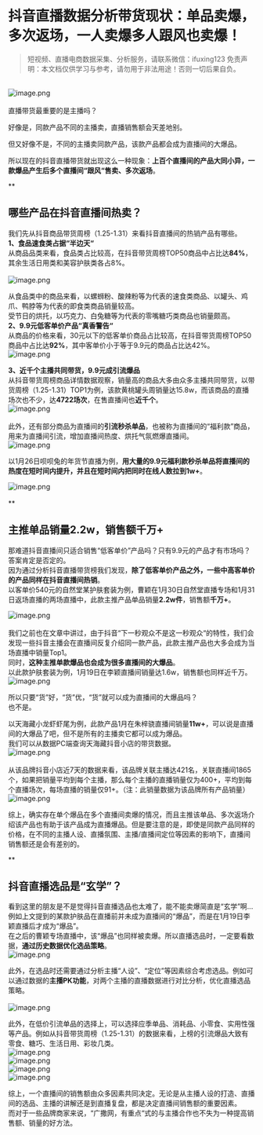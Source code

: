 # 抖音直播数据分析带货现状：单品卖爆，多次返场，一人卖爆多人跟风也卖爆！


>
> 短视频、直播电商数据采集、分析服务，请联系微信：ifuxing123
> 免责声明：本文档仅供学习与参考，请勿用于非法用途！否则一切后果自负。
> 

<br />![image.png](https://cdn.nlark.com/yuque/0/2021/png/97322/1613952523054-643b015c-051d-4bc3-8af1-ca89389f93e8.png#align=left&display=inline&height=304&margin=%5Bobject%20Object%5D&name=image.png&originHeight=608&originWidth=1080&size=1063406&status=done&style=none&width=540)<br />
<br />直播带货最重要的是主播吗？

好像是，同款产品不同的主播卖，直播销售额会天差地别。

但又好像不是，不同的主播卖同款产品，该款产品都会成为直播间的大爆品。

所以现在的抖音直播带货就出现这么一种现象：**上百个直播间的产品大同小异，一款爆品产生后多个直播间“跟风“售卖、多次返场**。

**
<a name="sJQIn"></a>
## 哪些产品在抖音直播间热卖？
我们先从抖音商品带货周榜（1.25-1.31）来看抖音直播间的热销产品有哪些。<br />**1、食品速食类占据“半边天“**<br />从商品品类来看，食品类占比较高，在抖音带货周榜TOP50商品中占比达**84%**，其余生活日用类和美容护肤类各占8%。<br />
<br />![image.png](https://cdn.nlark.com/yuque/0/2021/png/97322/1613952640595-9f020bee-63fe-4067-9d3b-2209d9652693.png#align=left&display=inline&height=264&margin=%5Bobject%20Object%5D&name=image.png&originHeight=527&originWidth=1080&size=265423&status=done&style=none&width=540)

从食品类中的商品来看，以螺蛳粉、酸辣粉等为代表的速食类商品、以罐头、鸡爪、鸭脖等为代表的即食类商品销量较高。<br />受节日的烘托，以巧克力、白兔糖等为代表的零嘴糖巧类商品也销量颇高。<br />**2、9.9元低客单价产品“真香警告“**<br />从商品的价格来看，30元以下的低客单价商品占比较高，在抖音带货周榜TOP50商品中占比达**92%**，其中客单价小于等于9.9元的商品占比达42%。<br />![image.png](https://cdn.nlark.com/yuque/0/2021/png/97322/1613952647311-d5ec2f69-940c-44e2-9c8b-4cd26644845d.png#align=left&display=inline&height=264&margin=%5Bobject%20Object%5D&name=image.png&originHeight=527&originWidth=1080&size=293828&status=done&style=none&width=540)

**3、近千个主播共同带货，9.9元成引流爆品**<br />从抖音带货周榜商品详情数据观察，销量高的商品大多由众多主播共同带货，以带货周榜（1.25-1.31）TOP1为例，该款黄桃罐头周销量达15.8w，而该商品的直播场次也不少，达**4722场次**，在售直播间也**近千个**。<br />![image.png](https://cdn.nlark.com/yuque/0/2021/png/97322/1613952654209-57782d3d-602f-4e4c-b7e5-f47cad56b79d.png#align=left&display=inline&height=266&margin=%5Bobject%20Object%5D&name=image.png&originHeight=532&originWidth=1080&size=284106&status=done&style=none&width=540)<br />
<br />此外，还有部分商品为直播间的**引流秒杀单品**，也被称为直播间的“福利款”商品，用来为直播间引流，增加直播间热度、烘托气氛燃爆直播间。<br />![image.png](https://cdn.nlark.com/yuque/0/2021/png/97322/1613952660692-e4fc4abb-d966-4c69-94e6-9924bed7fd04.png#align=left&display=inline&height=263&margin=%5Bobject%20Object%5D&name=image.png&originHeight=526&originWidth=1080&size=270392&status=done&style=none&width=540)

以1月26日呗呗兔的年货节直播为例，**用大量的9.9元福利款秒杀单品将直播间的热度在短时间内提升，并且在短时间内把同时在线人数拉到1w+**。

![image.png](https://cdn.nlark.com/yuque/0/2021/png/97322/1613952667588-9299f10c-26cb-4a89-8596-960fac929e1b.png#align=left&display=inline&height=260&margin=%5Bobject%20Object%5D&name=image.png&originHeight=520&originWidth=1080&size=307350&status=done&style=none&width=540)<br />
<br />**
<a name="bkUh6"></a>
## 主推单品销量2.2w，销售额千万+
那难道抖音直播间只适合销售“低客单价”产品吗？只有9.9元的产品才有市场吗？<br />答案肯定是否定的。<br />因为通过分析抖音直播带货榜我们发现，**除了低客单价产品之外，一些中高客单价的产品同样在抖音直播间热销**。<br />以客单价540元的自然堂某护肤套装为例，曹颖在1月30日自然堂直播专场和1月31日返场直播的两场直播中，此款主推产品单品销量**2.2w件**，销售额**千万+**。

![image.png](https://cdn.nlark.com/yuque/0/2021/png/97322/1613952676490-b2abc12a-8832-4eae-a021-5e4d005c3efc.png#align=left&display=inline&height=263&margin=%5Bobject%20Object%5D&name=image.png&originHeight=526&originWidth=1080&size=258505&status=done&style=none&width=540)<br />
<br />我们之前也在文章中讲过，由于抖音“下一秒观众不是这一秒观众“的特性，我们会发现一些抖音主播会在直播间反复介绍同一款产品，此款主推产品也大多会成为当场直播中销量Top1。<br />同时，**这种主推单款爆品也会成为很多直播间的大爆品**。<br />以此款护肤套装为例，1月19日在李颖直播间销量达1.6w，销售额也同样近千万。<br />![image.png](https://cdn.nlark.com/yuque/0/2021/png/97322/1613952686305-da8cdc37-affc-4e30-ac1a-3945fc620ca8.png#align=left&display=inline&height=259&margin=%5Bobject%20Object%5D&name=image.png&originHeight=518&originWidth=1080&size=273602&status=done&style=none&width=540)

所以只要“货”好，“货”优，“货”就可以成为直播间的大爆品吗？<br />也不是。

以天海藏小龙虾虾尾为例，此款产品1月在朱梓骁直播间销量**11w+**，可以说是直播间的大爆品了吧，但不是所有的主播卖它都可以成为爆品。<br />我们可以从数据PC端查询天海藏抖音小店的带货数据。<br />![image.png](https://cdn.nlark.com/yuque/0/2021/png/97322/1613952708443-d455a02a-4a53-42d5-9e6e-0c56259c4b97.png#align=left&display=inline&height=255&margin=%5Bobject%20Object%5D&name=image.png&originHeight=510&originWidth=1080&size=130574&status=done&style=none&width=540)<br />
<br />从该品牌抖音小店近7天的数据来看，该品牌关联主播达421名，关联直播间1865个，如果把销量平均到每个主播，那么每个主播的直播销量仅为400+，平均到每个直播场次，每场直播的销量仅91+。（注：此销量数据为该品牌所有产品销量）<br />![image.png](https://cdn.nlark.com/yuque/0/2021/png/97322/1613952719240-2213dc35-0a3a-4ac2-a9e2-22003604214e.png#align=left&display=inline&height=257&margin=%5Bobject%20Object%5D&name=image.png&originHeight=514&originWidth=1080&size=222883&status=done&style=none&width=540)

综上，确实存在单个爆品在多个直播间卖爆的情况，而且主推该单品、多次返场介绍该产品也有助于该产品成为直播爆品。但是要注意的是，即使是同款产品同样的价格，在不同的主播人设、直播氛围、主播/直播间定位等因素的影响下，直播间销售额还是会有差别的。

**
<a name="jQIfT"></a>
## 抖音直播选品是“玄学”？
看到这里的朋友是不是觉得抖音直播选品也太难了，能不能卖爆简直是“玄学”啊...<br />例如上文提到的某款护肤品在直播前并未成为直播间的“爆品”，而是在1月19日李颖直播后才成为“爆品”。<br />在之后的曹颖专场直播中，该“爆品”也同样被卖爆。所以直播选品时，一定要看数据，**通过历史数据优化选品策略**。<br />![image.png](https://cdn.nlark.com/yuque/0/2021/png/97322/1613952730820-4d39c2f0-73a0-47aa-a5ae-c2a98e186dbb.png#align=left&display=inline&height=260&margin=%5Bobject%20Object%5D&name=image.png&originHeight=519&originWidth=1080&size=219156&status=done&style=none&width=540)

此外，在选品时还需要通过分析主播“人设”、“定位”等因素综合考虑选品。例如可以通过数据的**主播PK功能**，对两个主播的直播数据进行对比分析，优化直播选品策略。<br />
<br />![image.png](https://cdn.nlark.com/yuque/0/2021/png/97322/1613952743987-06fe54ef-66af-430c-a41b-80e33f5f8f7a.png#align=left&display=inline&height=258&margin=%5Bobject%20Object%5D&name=image.png&originHeight=515&originWidth=1080&size=256489&status=done&style=none&width=540)

此外，在低价引流单品的选择上，可以选择应季单品、消耗品、小零食、实用性强等产品。例如从抖音带货周榜（1.25-1.31）的数据来看，上榜的引流爆品大致有零食、糖巧、生活日用、彩妆几类。<br />![image.png](https://cdn.nlark.com/yuque/0/2021/png/97322/1613952755320-31efeef7-c2ac-4f76-8fad-63c1affc63dd.png#align=left&display=inline&height=55&margin=%5Bobject%20Object%5D&name=image.png&originHeight=109&originWidth=1080&size=45510&status=done&style=none&width=540)<br />![image.png](https://cdn.nlark.com/yuque/0/2021/png/97322/1613952760302-e185d656-f6c1-4b09-afdf-89ef965603cb.png#align=left&display=inline&height=102&margin=%5Bobject%20Object%5D&name=image.png&originHeight=203&originWidth=1080&size=80482&status=done&style=none&width=540)<br />![image.png](https://cdn.nlark.com/yuque/0/2021/png/97322/1613952765087-b64fac2b-d6b7-41a1-84f6-3aacd2f2eecf.png#align=left&display=inline&height=52&margin=%5Bobject%20Object%5D&name=image.png&originHeight=104&originWidth=1080&size=36711&status=done&style=none&width=540)<br />![image.png](https://cdn.nlark.com/yuque/0/2021/png/97322/1613952770653-c139c96a-6f18-4298-844c-fe39180eb509.png#align=left&display=inline&height=48&margin=%5Bobject%20Object%5D&name=image.png&originHeight=95&originWidth=1080&size=26835&status=done&style=none&width=540)

综上，一个直播间的销售额由众多因素共同决定。无论是从主播人设的打造、直播间的选品、主播的讲解还是到直播复盘，都是决定直播间销售额的重要因素。<br />而对于一些品牌商家来说，“广撒网，有重点“式的与主播合作也不失为一种提高销售额、销量的好方法。
